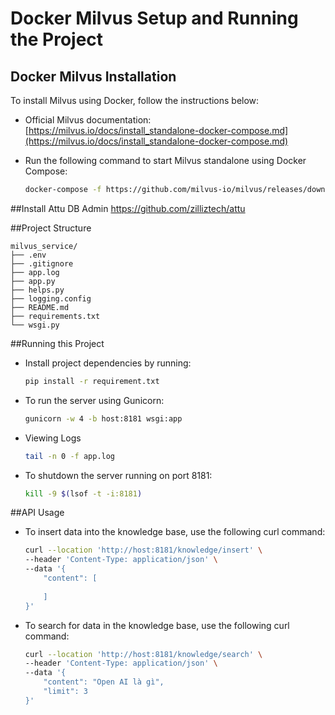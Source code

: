 # Docker Milvus Setup and Running the Project

## Docker Milvus Installation

To install Milvus using Docker, follow the instructions below:

- Official Milvus documentation:  
  [https://milvus.io/docs/install_standalone-docker-compose.md](https://milvus.io/docs/install_standalone-docker-compose.md)

- Run the following command to start Milvus standalone using Docker Compose:

  ```bash
  docker-compose -f https://github.com/milvus-io/milvus/releases/download/v2.2.6/milvus-standalone-docker-compose.yml up -d

##Install Attu DB Admin
https://github.com/zilliztech/attu

##Project Structure

```plaintext
milvus_service/
├── .env
├── .gitignore
├── app.log
├── app.py
├── helps.py
├── logging.config
├── README.md
├── requirements.txt
└── wsgi.py
```

##Running this Project
- Install project dependencies by running:
    ```bash
    pip install -r requirement.txt
- To run the server using Gunicorn:
  ```bash
  gunicorn -w 4 -b host:8181 wsgi:app
- Viewing Logs
    ```bash
  tail -n 0 -f app.log
- To shutdown the server running on port 8181:
    ```bash
  kill -9 $(lsof -t -i:8181)
  
##API Usage
- To insert data into the knowledge base, use the following curl command:
    ```bash
  curl --location 'http://host:8181/knowledge/insert' \
    --header 'Content-Type: application/json' \
    --data '{
        "content": [
        
        ]
    }'
- To search for data in the knowledge base, use the following curl command:
    ```bash
  curl --location 'http://host:8181/knowledge/search' \
    --header 'Content-Type: application/json' \
    --data '{
        "content": "Open AI là gì",
        "limit": 3
    }'



